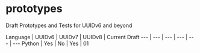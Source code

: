 # prototypes
Draft Prototypes and Tests for UUIDv6 and beyond

Language | UUIDv6 | UUIDv7 | UUIDv8 | Current Draft
--- | --- | --- | --- | --- | ---
Python | Yes | No | Yes | 01
